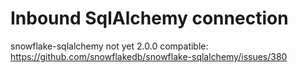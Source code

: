 # Inbound SqlAlchemy connection

snowflake-sqlalchemy not yet 2.0.0 compatible: https://github.com/snowflakedb/snowflake-sqlalchemy/issues/380
